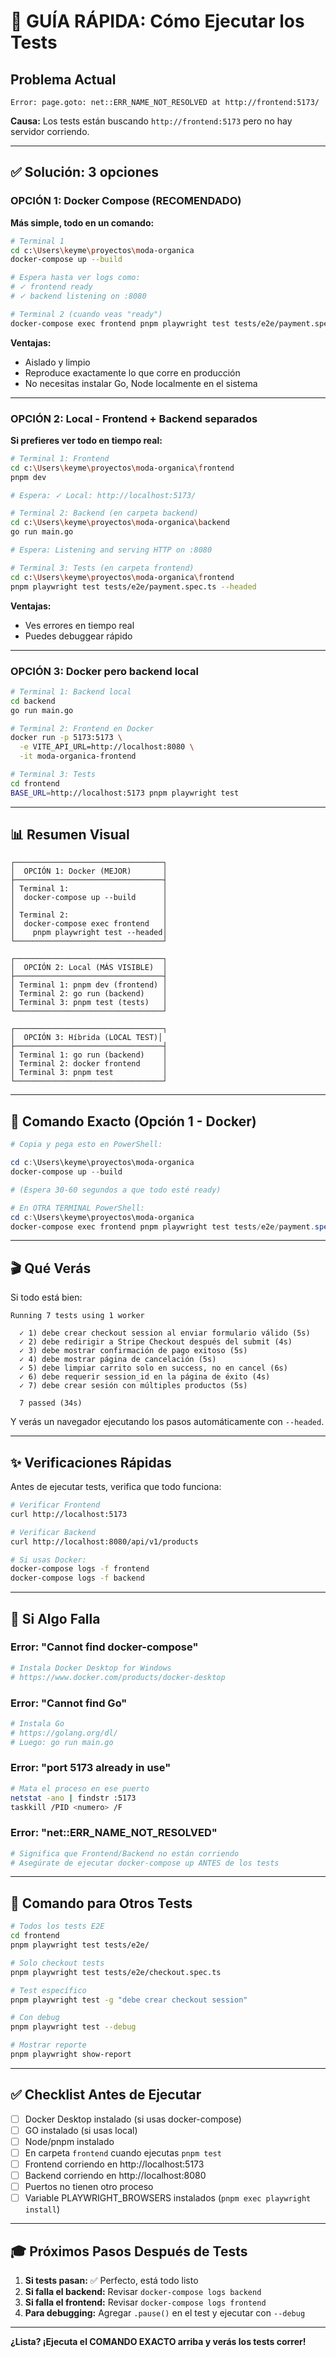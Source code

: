 # 🚀 GUÍA RÁPIDA: Cómo Ejecutar los Tests

## Problema Actual

```
Error: page.goto: net::ERR_NAME_NOT_RESOLVED at http://frontend:5173/
```

**Causa:** Los tests están buscando `http://frontend:5173` pero no hay servidor corriendo.

---

## ✅ Solución: 3 opciones

### OPCIÓN 1: Docker Compose (RECOMENDADO)

**Más simple, todo en un comando:**

```bash
# Terminal 1
cd c:\Users\keyme\proyectos\moda-organica
docker-compose up --build

# Espera hasta ver logs como:
# ✓ frontend ready
# ✓ backend listening on :8080

# Terminal 2 (cuando veas "ready")
docker-compose exec frontend pnpm playwright test tests/e2e/payment.spec.ts --headed
```

**Ventajas:**
- Aislado y limpio
- Reproduce exactamente lo que corre en producción
- No necesitas instalar Go, Node localmente en el sistema

---

### OPCIÓN 2: Local - Frontend + Backend separados

**Si prefieres ver todo en tiempo real:**

```bash
# Terminal 1: Frontend
cd c:\Users\keyme\proyectos\moda-organica\frontend
pnpm dev

# Espera: ✓ Local: http://localhost:5173/

# Terminal 2: Backend (en carpeta backend)
cd c:\Users\keyme\proyectos\moda-organica\backend
go run main.go

# Espera: Listening and serving HTTP on :8080

# Terminal 3: Tests (en carpeta frontend)
cd c:\Users\keyme\proyectos\moda-organica\frontend
pnpm playwright test tests/e2e/payment.spec.ts --headed
```

**Ventajas:**
- Ves errores en tiempo real
- Puedes debuggear rápido

---

### OPCIÓN 3: Docker pero backend local

```bash
# Terminal 1: Backend local
cd backend
go run main.go

# Terminal 2: Frontend en Docker
docker run -p 5173:5173 \
  -e VITE_API_URL=http://localhost:8080 \
  -it moda-organica-frontend

# Terminal 3: Tests
cd frontend
BASE_URL=http://localhost:5173 pnpm playwright test
```

---

## 📊 Resumen Visual

```
┌─────────────────────────────────┐
│  OPCIÓN 1: Docker (MEJOR)       │
├─────────────────────────────────┤
│ Terminal 1:                     │
│  docker-compose up --build      │
│                                 │
│ Terminal 2:                     │
│  docker-compose exec frontend   │
│    pnpm playwright test --headed│
└─────────────────────────────────┘

┌─────────────────────────────────┐
│  OPCIÓN 2: Local (MÁS VISIBLE)  │
├─────────────────────────────────┤
│ Terminal 1: pnpm dev (frontend) │
│ Terminal 2: go run (backend)    │
│ Terminal 3: pnpm test (tests)   │
└─────────────────────────────────┘

┌─────────────────────────────────┐
│  OPCIÓN 3: Híbrida (LOCAL TEST)│
├─────────────────────────────────┤
│ Terminal 1: go run (backend)    │
│ Terminal 2: docker frontend     │
│ Terminal 3: pnpm test           │
└─────────────────────────────────┘
```

---

## 🎯 Comando Exacto (Opción 1 - Docker)

```powershell
# Copia y pega esto en PowerShell:

cd c:\Users\keyme\proyectos\moda-organica
docker-compose up --build

# (Espera 30-60 segundos a que todo esté ready)

# En OTRA TERMINAL PowerShell:
cd c:\Users\keyme\proyectos\moda-organica
docker-compose exec frontend pnpm playwright test tests/e2e/payment.spec.ts --headed
```

---

## 🎬 Qué Verás

Si todo está bien:

```
Running 7 tests using 1 worker

  ✓ 1) debe crear checkout session al enviar formulario válido (5s)
  ✓ 2) debe redirigir a Stripe Checkout después del submit (4s)
  ✓ 3) debe mostrar confirmación de pago exitoso (5s)
  ✓ 4) debe mostrar página de cancelación (5s)
  ✓ 5) debe limpiar carrito solo en success, no en cancel (6s)
  ✓ 6) debe requerir session_id en la página de éxito (4s)
  ✓ 7) debe crear sesión con múltiples productos (5s)

  7 passed (34s)
```

Y verás un navegador ejecutando los pasos automáticamente con `--headed`.

---

## ✨ Verificaciones Rápidas

Antes de ejecutar tests, verifica que todo funciona:

```bash
# Verificar Frontend
curl http://localhost:5173

# Verificar Backend
curl http://localhost:8080/api/v1/products

# Si usas Docker:
docker-compose logs -f frontend
docker-compose logs -f backend
```

---

## 🐛 Si Algo Falla

### Error: "Cannot find docker-compose"
```bash
# Instala Docker Desktop for Windows
# https://www.docker.com/products/docker-desktop
```

### Error: "Cannot find Go"
```bash
# Instala Go
# https://golang.org/dl/
# Luego: go run main.go
```

### Error: "port 5173 already in use"
```bash
# Mata el proceso en ese puerto
netstat -ano | findstr :5173
taskkill /PID <numero> /F
```

### Error: "net::ERR_NAME_NOT_RESOLVED"
```bash
# Significa que Frontend/Backend no están corriendo
# Asegúrate de ejecutar docker-compose up ANTES de los tests
```

---

## 📝 Comando para Otros Tests

```bash
# Todos los tests E2E
cd frontend
pnpm playwright test tests/e2e/

# Solo checkout tests
pnpm playwright test tests/e2e/checkout.spec.ts

# Test específico
pnpm playwright test -g "debe crear checkout session"

# Con debug
pnpm playwright test --debug

# Mostrar reporte
pnpm playwright show-report
```

---

## ✅ Checklist Antes de Ejecutar

- [ ] Docker Desktop instalado (si usas docker-compose)
- [ ] GO instalado (si usas local)
- [ ] Node/pnpm instalado
- [ ] En carpeta `frontend` cuando ejecutas `pnpm test`
- [ ] Frontend corriendo en http://localhost:5173
- [ ] Backend corriendo en http://localhost:8080
- [ ] Puertos no tienen otro proceso
- [ ] Variable PLAYWRIGHT_BROWSERS instalados (`pnpm exec playwright install`)

---

## 🎓 Próximos Pasos Después de Tests

1. **Si tests pasan:** ✅ Perfecto, está todo listo
2. **Si falla el backend:** Revisar `docker-compose logs backend`
3. **Si falla el frontend:** Revisar `docker-compose logs frontend`
4. **Para debugging:** Agregar `.pause()` en el test y ejecutar con `--debug`

---

**¿Lista? ¡Ejecuta el COMANDO EXACTO arriba y verás los tests correr!**
